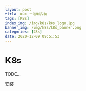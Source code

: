 ```yaml
---
layout: post
title: K8s 二进制安装
tags: [K8s]
index_img: /img/k8s/k8s_logo.jpg
banner_img: /img/k8s/k8s_banner.png
categories: [K8s]
date: 2020-12-09 09:51:53
---
```


# K8s


TODO...


安装